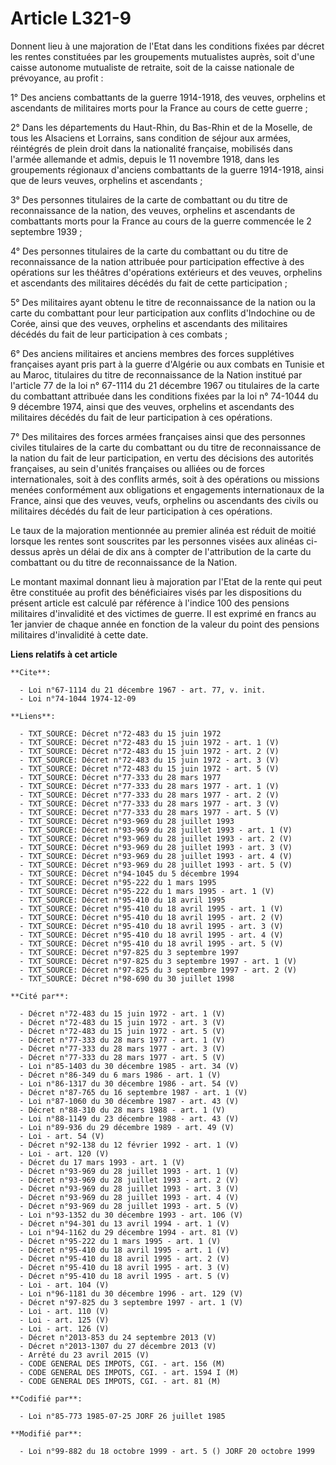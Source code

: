 # Article L321-9

Donnent lieu à une majoration de l'Etat dans les conditions fixées par décret les rentes constituées par les groupements
mutualistes auprès, soit d'une caisse autonome mutualiste de retraite, soit de la caisse nationale de prévoyance, au profit :

1° Des anciens combattants de la guerre 1914-1918, des veuves, orphelins et ascendants de militaires morts pour la France au
cours de cette guerre ;

2° Dans les départements du Haut-Rhin, du Bas-Rhin et de la Moselle, de tous les Alsaciens et Lorrains, sans condition de
séjour aux armées, réintégrés de plein droit dans la nationalité française, mobilisés dans l'armée allemande et admis, depuis
le 11 novembre 1918, dans les groupements régionaux d'anciens combattants de la guerre 1914-1918, ainsi que de leurs veuves,
orphelins et ascendants ;

3° Des personnes titulaires de la carte de combattant ou du titre de reconnaissance de la nation, des veuves, orphelins et
ascendants de combattants morts pour la France au cours de la guerre commencée le 2 septembre 1939 ;

4° Des personnes titulaires de la carte du combattant ou du titre de reconnaissance de la nation attribuée pour participation
effective à des opérations sur les théâtres d'opérations extérieurs et des veuves, orphelins et ascendants des militaires
décédés du fait de cette participation ;

5° Des militaires ayant obtenu le titre de reconnaissance de la nation ou la carte du combattant pour leur participation aux
conflits d'Indochine ou de Corée, ainsi que des veuves, orphelins et ascendants des militaires décédés du fait de leur
participation à ces combats ;

6° Des anciens militaires et anciens membres des forces supplétives françaises ayant pris part à la guerre d'Algérie ou aux
combats en Tunisie et au Maroc, titulaires du titre de reconnaissance de la Nation institué par l'article 77 de la loi n°
67-1114 du 21 décembre 1967 ou titulaires de la carte du combattant attribuée dans les conditions fixées par la loi n°
74-1044 du 9 décembre 1974, ainsi que des veuves, orphelins et ascendants des militaires décédés du fait de leur
participation à ces opérations.

7° Des militaires des forces armées françaises ainsi que des personnes civiles titulaires de la carte du combattant ou du
titre de reconnaissance de la nation du fait de leur participation, en vertu des décisions des autorités françaises, au sein
d'unités françaises ou alliées ou de forces internationales, soit à des conflits armés, soit à des opérations ou missions
menées conformément aux obligations et engagements internationaux de la France, ainsi que des veuves, veufs, orphelins ou
ascendants des civils ou militaires décédés du fait de leur participation à ces opérations.

Le taux de la majoration mentionnée au premier alinéa est réduit de moitié lorsque les rentes sont souscrites par les
personnes visées aux alinéas ci-dessus après un délai de dix ans à compter de l'attribution de la carte du combattant ou du
titre de reconnaissance de la Nation.

Le montant maximal donnant lieu à majoration par l'Etat de la rente qui peut être constituée au profit des bénéficiaires
visés par les dispositions du présent article est calculé par référence à l'indice 100 des pensions militaires d'invalidité
et des victimes de guerre. Il est exprimé en francs au 1er janvier de chaque année en fonction de la valeur du point des
pensions militaires d'invalidité à cette date.

**Liens relatifs à cet article**

	**Cite**:

	  - Loi n°67-1114 du 21 décembre 1967 - art. 77, v. init.
	  - Loi n°74-1044 1974-12-09

	**Liens**:

	  - TXT_SOURCE: Décret n°72-483 du 15 juin 1972
	  - TXT_SOURCE: Décret n°72-483 du 15 juin 1972 - art. 1 (V)
	  - TXT_SOURCE: Décret n°72-483 du 15 juin 1972 - art. 2 (V)
	  - TXT_SOURCE: Décret n°72-483 du 15 juin 1972 - art. 3 (V)
	  - TXT_SOURCE: Décret n°72-483 du 15 juin 1972 - art. 5 (V)
	  - TXT_SOURCE: Décret n°77-333 du 28 mars 1977
	  - TXT_SOURCE: Décret n°77-333 du 28 mars 1977 - art. 1 (V)
	  - TXT_SOURCE: Décret n°77-333 du 28 mars 1977 - art. 2 (V)
	  - TXT_SOURCE: Décret n°77-333 du 28 mars 1977 - art. 3 (V)
	  - TXT_SOURCE: Décret n°77-333 du 28 mars 1977 - art. 5 (V)
	  - TXT_SOURCE: Décret n°93-969 du 28 juillet 1993
	  - TXT_SOURCE: Décret n°93-969 du 28 juillet 1993 - art. 1 (V)
	  - TXT_SOURCE: Décret n°93-969 du 28 juillet 1993 - art. 2 (V)
	  - TXT_SOURCE: Décret n°93-969 du 28 juillet 1993 - art. 3 (V)
	  - TXT_SOURCE: Décret n°93-969 du 28 juillet 1993 - art. 4 (V)
	  - TXT_SOURCE: Décret n°93-969 du 28 juillet 1993 - art. 5 (V)
	  - TXT_SOURCE: Décret n°94-1045 du 5 décembre 1994
	  - TXT_SOURCE: Décret n°95-222 du 1 mars 1995
	  - TXT_SOURCE: Décret n°95-222 du 1 mars 1995 - art. 1 (V)
	  - TXT_SOURCE: Décret n°95-410 du 18 avril 1995
	  - TXT_SOURCE: Décret n°95-410 du 18 avril 1995 - art. 1 (V)
	  - TXT_SOURCE: Décret n°95-410 du 18 avril 1995 - art. 2 (V)
	  - TXT_SOURCE: Décret n°95-410 du 18 avril 1995 - art. 3 (V)
	  - TXT_SOURCE: Décret n°95-410 du 18 avril 1995 - art. 4 (V)
	  - TXT_SOURCE: Décret n°95-410 du 18 avril 1995 - art. 5 (V)
	  - TXT_SOURCE: Décret n°97-825 du 3 septembre 1997
	  - TXT_SOURCE: Décret n°97-825 du 3 septembre 1997 - art. 1 (V)
	  - TXT_SOURCE: Décret n°97-825 du 3 septembre 1997 - art. 2 (V)
	  - TXT_SOURCE: Décret n°98-690 du 30 juillet 1998

	**Cité par**:

	  - Décret n°72-483 du 15 juin 1972 - art. 1 (V)
	  - Décret n°72-483 du 15 juin 1972 - art. 3 (V)
	  - Décret n°72-483 du 15 juin 1972 - art. 5 (V)
	  - Décret n°77-333 du 28 mars 1977 - art. 1 (V)
	  - Décret n°77-333 du 28 mars 1977 - art. 3 (V)
	  - Décret n°77-333 du 28 mars 1977 - art. 5 (V)
	  - Loi n°85-1403 du 30 décembre 1985 - art. 34 (V)
	  - Décret n°86-349 du 6 mars 1986 - art. 1 (V)
	  - Loi n°86-1317 du 30 décembre 1986 - art. 54 (V)
	  - Décret n°87-765 du 16 septembre 1987 - art. 1 (V)
	  - Loi n°87-1060 du 30 décembre 1987 - art. 43 (V)
	  - Décret n°88-310 du 28 mars 1988 - art. 1 (V)
	  - Loi n°88-1149 du 23 décembre 1988 - art. 43 (V)
	  - Loi n°89-936 du 29 décembre 1989 - art. 49 (V)
	  - Loi - art. 54 (V)
	  - Décret n°92-138 du 12 février 1992 - art. 1 (V)
	  - Loi - art. 120 (V)
	  - Décret du 17 mars 1993 - art. 1 (V)
	  - Décret n°93-969 du 28 juillet 1993 - art. 1 (V)
	  - Décret n°93-969 du 28 juillet 1993 - art. 2 (V)
	  - Décret n°93-969 du 28 juillet 1993 - art. 3 (V)
	  - Décret n°93-969 du 28 juillet 1993 - art. 4 (V)
	  - Décret n°93-969 du 28 juillet 1993 - art. 5 (V)
	  - Loi n°93-1352 du 30 décembre 1993 - art. 106 (V)
	  - Décret n°94-301 du 13 avril 1994 - art. 1 (V)
	  - Loi n°94-1162 du 29 décembre 1994 - art. 81 (V)
	  - Décret n°95-222 du 1 mars 1995 - art. 1 (V)
	  - Décret n°95-410 du 18 avril 1995 - art. 1 (V)
	  - Décret n°95-410 du 18 avril 1995 - art. 2 (V)
	  - Décret n°95-410 du 18 avril 1995 - art. 3 (V)
	  - Décret n°95-410 du 18 avril 1995 - art. 5 (V)
	  - Loi - art. 104 (V)
	  - Loi n°96-1181 du 30 décembre 1996 - art. 129 (V)
	  - Décret n°97-825 du 3 septembre 1997 - art. 1 (V)
	  - Loi - art. 110 (V)
	  - Loi - art. 125 (V)
	  - Loi - art. 126 (V)
	  - Décret n°2013-853 du 24 septembre 2013 (V)
	  - Décret n°2013-1307 du 27 décembre 2013 (V)
	  - Arrêté du 23 avril 2015 (V)
	  - CODE GENERAL DES IMPOTS, CGI. - art. 156 (M)
	  - CODE GENERAL DES IMPOTS, CGI. - art. 1594 I (M)
	  - CODE GENERAL DES IMPOTS, CGI. - art. 81 (M)

	**Codifié par**:

	  - Loi n°85-773 1985-07-25 JORF 26 juillet 1985

	**Modifié par**:

	  - Loi n°99-882 du 18 octobre 1999 - art. 5 () JORF 20 octobre 1999
